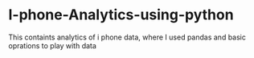 # I-phone-Analytics-using-python

This containts analytics of i phone data, where I used pandas and basic oprations to play with data
